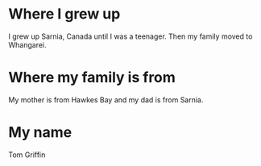 # Where I grew up
I grew up Sarnia, Canada until I was a teenager. Then my family moved to Whangarei.
# Where my family is from
My mother is from Hawkes Bay and my dad is from Sarnia.
# My name
Tom Griffin